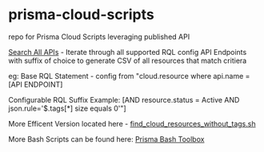 # prisma-cloud-scripts
repo for Prisma Cloud Scripts leveraging published API

[Search All APIs](https://github.com/JonHurtt/prisma-cloud-scripts/blob/main/search_all_apis.sh) - Iterate through all supported RQL config API Endpoints with suffix of choice to generate CSV of all resources that match critiera

eg: 
Base RQL Statement - config from "cloud.resource where api.name = [API ENDPOINT]

Configurable RQL Suffix Example: [AND resource.status = Active AND json.rule='$.tags[*] size equals 0'"]

More Efficent Version located here - [find_cloud_resources_without_tags.sh](https://github.com/PaloAltoNetworks/prisma_channel_resources/blob/main/prisma_bash_toolbox-main/find_cloud_resources_without_tags.sh)


More Bash Scripts can be found here: [Prisma Bash Toolbox](https://github.com/kyle9021/prisma_channel_resources/tree/main/prisma_bash_toolbox-main)
